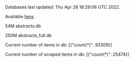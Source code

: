 Databases last updated: Thu Apr 28 18:29:06 UTC 2022. 

Available [here](https://github.com/cbeauhilton/ash-db/releases).


54M	abstracts.db

250M	abstracts_full.db

Current number of items in db:
[{"count(*)": 93309}]

Current number of scraped items in db:
[{"count(*)": 25474}]
